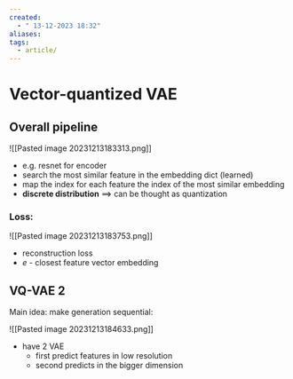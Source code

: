 ```yaml
---
created:
  - " 13-12-2023 18:32"
aliases: 
tags:
  - article/
---
```


# Vector-quantized VAE

## Overall pipeline

![[Pasted image 20231213183313.png]]



- e.g. resnet for encoder
- search the most similar feature in the embedding dict (learned)
- map the index for each feature the index of the most similar embedding 
- **discrete distribution** $\implies$ can be thought as quantization


###  Loss:
![[Pasted image 20231213183753.png]]

- reconstruction loss
- $e$ - closest feature vector embedding

## VQ-VAE 2

Main idea: make generation sequential:

![[Pasted image 20231213184633.png]]

- have 2 VAE
	- first predict features in low resolution
	- second predicts in the bigger dimension

